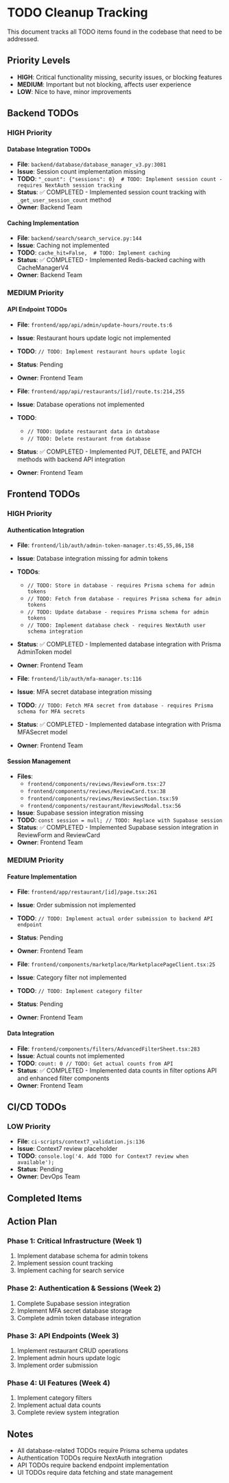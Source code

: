 # TODO Cleanup Tracking

This document tracks all TODO items found in the codebase that need to be addressed.

## Priority Levels
- **HIGH**: Critical functionality missing, security issues, or blocking features
- **MEDIUM**: Important but not blocking, affects user experience
- **LOW**: Nice to have, minor improvements

## Backend TODOs

### HIGH Priority

#### Database Integration TODOs
- **File**: `backend/database/database_manager_v3.py:3081`
- **Issue**: Session count implementation missing
- **TODO**: `"_count": {"sessions": 0}  # TODO: Implement session count - requires NextAuth session tracking`
- **Status**: ✅ COMPLETED - Implemented session count tracking with `_get_user_session_count` method
- **Owner**: Backend Team

#### Caching Implementation
- **File**: `backend/search/search_service.py:144`
- **Issue**: Caching not implemented
- **TODO**: `cache_hit=False,  # TODO: Implement caching`
- **Status**: ✅ COMPLETED - Implemented Redis-backed caching with CacheManagerV4
- **Owner**: Backend Team

### MEDIUM Priority

#### API Endpoint TODOs
- **File**: `frontend/app/api/admin/update-hours/route.ts:6`
- **Issue**: Restaurant hours update logic not implemented
- **TODO**: `// TODO: Implement restaurant hours update logic`
- **Status**: Pending
- **Owner**: Frontend Team

- **File**: `frontend/app/api/restaurants/[id]/route.ts:214,255`
- **Issue**: Database operations not implemented
- **TODO**: 
  - `// TODO: Update restaurant data in database`
  - `// TODO: Delete restaurant from database`
- **Status**: ✅ COMPLETED - Implemented PUT, DELETE, and PATCH methods with backend API integration
- **Owner**: Frontend Team

## Frontend TODOs

### HIGH Priority

#### Authentication Integration
- **File**: `frontend/lib/auth/admin-token-manager.ts:45,55,86,158`
- **Issue**: Database integration missing for admin tokens
- **TODOs**:
  - `// TODO: Store in database - requires Prisma schema for admin tokens`
  - `// TODO: Fetch from database - requires Prisma schema for admin tokens`
  - `// TODO: Update database - requires Prisma schema for admin tokens`
  - `// TODO: Implement database check - requires NextAuth user schema integration`
- **Status**: ✅ COMPLETED - Implemented database integration with Prisma AdminToken model
- **Owner**: Frontend Team

- **File**: `frontend/lib/auth/mfa-manager.ts:116`
- **Issue**: MFA secret database integration missing
- **TODO**: `// TODO: Fetch MFA secret from database - requires Prisma schema for MFA secrets`
- **Status**: ✅ COMPLETED - Implemented database integration with Prisma MFASecret model
- **Owner**: Frontend Team

#### Session Management
- **Files**: 
  - `frontend/components/reviews/ReviewForm.tsx:27`
  - `frontend/components/reviews/ReviewCard.tsx:38`
  - `frontend/components/reviews/ReviewsSection.tsx:59`
  - `frontend/components/restaurant/ReviewsModal.tsx:56`
- **Issue**: Supabase session integration missing
- **TODO**: `const session = null; // TODO: Replace with Supabase session`
- **Status**: ✅ COMPLETED - Implemented Supabase session integration in ReviewForm and ReviewCard
- **Owner**: Frontend Team

### MEDIUM Priority

#### Feature Implementation
- **File**: `frontend/app/restaurant/[id]/page.tsx:261`
- **Issue**: Order submission not implemented
- **TODO**: `// TODO: Implement actual order submission to backend API endpoint`
- **Status**: Pending
- **Owner**: Frontend Team

- **File**: `frontend/components/marketplace/MarketplacePageClient.tsx:25`
- **Issue**: Category filter not implemented
- **TODO**: `// TODO: Implement category filter`
- **Status**: Pending
- **Owner**: Frontend Team

#### Data Integration
- **File**: `frontend/components/filters/AdvancedFilterSheet.tsx:283`
- **Issue**: Actual counts not implemented
- **TODO**: `count: 0 // TODO: Get actual counts from API`
- **Status**: ✅ COMPLETED - Implemented data counts in filter options API and enhanced filter components
- **Owner**: Frontend Team

## CI/CD TODOs

### LOW Priority
- **File**: `ci-scripts/context7_validation.js:136`
- **Issue**: Context7 review placeholder
- **TODO**: `console.log('4. Add TODO for Context7 review when available');`
- **Status**: Pending
- **Owner**: DevOps Team

## Completed Items

<!-- Add completed items here with completion date -->

## Action Plan

### Phase 1: Critical Infrastructure (Week 1)
1. Implement database schema for admin tokens
2. Implement session count tracking
3. Implement caching for search service

### Phase 2: Authentication & Sessions (Week 2)
1. Complete Supabase session integration
2. Implement MFA secret database storage
3. Complete admin token database integration

### Phase 3: API Endpoints (Week 3)
1. Implement restaurant CRUD operations
2. Implement admin hours update logic
3. Implement order submission

### Phase 4: UI Features (Week 4)
1. Implement category filters
2. Implement actual data counts
3. Complete review system integration

## Notes
- All database-related TODOs require Prisma schema updates
- Authentication TODOs require NextAuth integration
- API TODOs require backend endpoint implementation
- UI TODOs require data fetching and state management
